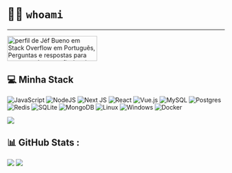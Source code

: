 # 👨‍💻 `whoami`

---
<a href="https://pt.stackoverflow.com/users/26636/lucas-fontes-gaspareto"><img src="https://pt.stackoverflow.com/users/flair/26636.png" width="208" height="58" alt="perfil de J&#233;f Bueno em Stack Overflow em Portugu&#234;s, Perguntas e respostas para programadores profissionais e entusiastas" title="perfil de J&#233;f Bueno em Stack Overflow em Portugu&#234;s, Perguntas e respostas para programadores profissionais e entusiastas"></a>


## 💻 Minha Stack
![JavaScript](https://img.shields.io/badge/javascript-%23323330.svg?style=for-the-badge&logo=javascript&logoColor=%23F7DF1E) ![NodeJS](https://img.shields.io/badge/node.js-6DA55F?style=for-the-badge&logo=node.js&logoColor=white) ![Next JS](https://img.shields.io/badge/Next-black?style=for-the-badge&logo=next.js&logoColor=white) ![React](https://img.shields.io/badge/react-%2320232a.svg?style=for-the-badge&logo=react&logoColor=%2361DAFB) ![Vue.js](https://img.shields.io/badge/vuejs-%2335495e.svg?style=for-the-badge&logo=vuedotjs&logoColor=%234FC08D) ![MySQL](https://img.shields.io/badge/mysql-%2300f.svg?style=for-the-badge&logo=mysql&logoColor=white) ![Postgres](https://img.shields.io/badge/postgres-%23316192.svg?style=for-the-badge&logo=postgresql&logoColor=white) ![Redis](https://img.shields.io/badge/redis-%23DD0031.svg?style=for-the-badge&logo=redis&logoColor=white) ![SQLite](https://img.shields.io/badge/sqlite-%2307405e.svg?style=for-the-badge&logo=sqlite&logoColor=white) ![MongoDB](https://img.shields.io/badge/MongoDB-%234ea94b.svg?style=for-the-badge&logo=mongodb&logoColor=white)
![Linux](https://img.shields.io/badge/Linux-FCC624?style=for-the-badge&logo=linux&logoColor=black) ![Windows](https://img.shields.io/badge/Windows-0078D6?style=for-the-badge&logo=windows&logoColor=white) ![Docker](https://img.shields.io/badge/docker-%230db7ed.svg?style=for-the-badge&logo=docker&logoColor=white)

![](https://github-readme-stats.vercel.app/api/top-langs/?username=lucasfontesgaspareto&theme=onedark&hide_border=false&include_all_commits=true&count_private=true&layout=compact)  

## 📊 GitHub Stats :

![](https://github-readme-stats.vercel.app/api?username=lucasfontesgaspareto&theme=onedark&hide_border=false&include_all_commits=true&count_private=true)
![](https://github-readme-streak-stats.herokuapp.com/?user=lucasfontesgaspareto&theme=onedark&hide_border=false)<br/>
